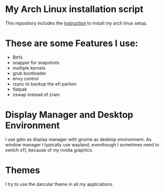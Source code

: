 # My Arch Linux installation script

This repository includes the [instruction](install.sh) to install my arch linux setup.

These are some Features I use:
==============================
 - Btrfs
 - snapper for snapshots
 - multiple kernels
 - grub bootloader
 - envy control
 - rsync to backup the efi partion
 - flatpak
 - zswap instead of zram
 
Display Manager and Desktop Environment 
=======================================
I use gdm as display manager with gnome as desktop environment. As window manager i typically use wayland, eventhough I sometimes need to switch x11, because of my nvidia graphics.

Themes
======
I try to use the darcular theme in all my applications.
